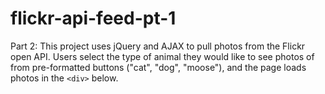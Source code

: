 # flickr-api-feed-pt-1
Part 2: This project uses jQuery and AJAX to pull photos from the Flickr open API.
Users select the type of animal they would like to see photos of from pre-formatted buttons ("cat", "dog", "moose"), and the page loads photos in the ```<div>``` below.
